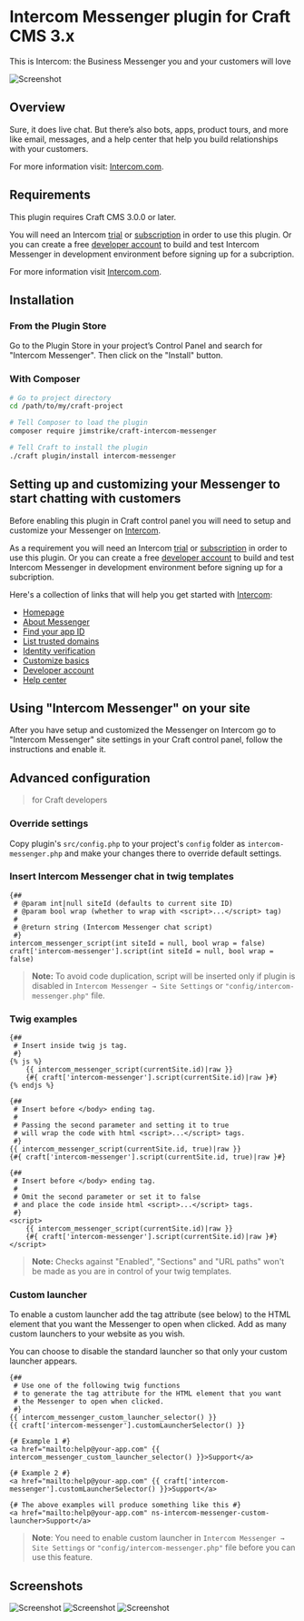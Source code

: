 # Intercom Messenger plugin for Craft CMS 3.x

This is Intercom: the Business Messenger you and your customers will love

![Screenshot](src/assets/dist/images/logotype-transparent-black.svg)

## Overview

Sure, it does live chat. But there’s also bots, apps, product tours, and more
like email, messages, and a help center that help you build relationships with your customers.

For more information visit: [Intercom.com](https://www.intercom.com/).

## Requirements

This plugin requires Craft CMS 3.0.0 or later.

You will need an Intercom [trial](https://www.intercom.com/pricing) or [subscription](https://www.intercom.com/pricing) in order to use this plugin. Or you can create a free [developer account](https://app.intercom.com/a/developer-signup) to build and test Intercom Messenger in development environment before signing up for a subcription.

For more information visit [Intercom.com](https://www.intercom.com/).

## Installation

### From the Plugin Store

Go to the Plugin Store in your project’s Control Panel and search for "Intercom Messenger". Then click on the "Install" button.

### With Composer

```bash
# Go to project directory
cd /path/to/my/craft-project

# Tell Composer to load the plugin
composer require jimstrike/craft-intercom-messenger

# Tell Craft to install the plugin
./craft plugin/install intercom-messenger
```

## Setting up and customizing your Messenger to start chatting with customers

Before enabling this plugin in Craft control panel you will need to setup and customize your Messenger on [Intercom](https://www.intercom.com/).

As a requirement you will need an Intercom [trial](https://www.intercom.com/pricing) or [subscription](https://www.intercom.com/pricing) in order to use this plugin. Or you can create a free [developer account](https://app.intercom.com/a/developer-signup) to build and test Intercom Messenger in development environment before signing up for a subcription.

Here's a collection of links that will help you get started with [Intercom](https://www.intercom.com/):

- [Homepage](https://www.intercom.com/)
- [About Messenger](https://www.intercom.com/help/en/collections/2094767-the-intercom-messenger)
- [Find your app ID](https://www.intercom.com/help/en/articles/3539-where-can-i-find-my-workspace-id-app-id)
- [List trusted domains](https://www.intercom.com/help/en/articles/4418-list-trusted-domains-you-use-with-intercom)
- [Identity verification](https://www.intercom.com/help/en/articles/183-enable-identity-verification-for-web-and-mobile)
- [Customize basics](https://www.intercom.com/help/en/articles/178-customize-the-intercom-messenger-basics)
- [Developer account](https://app.intercom.com/a/developer-signup)
- [Help center](https://www.intercom.com/help)

## Using "Intercom Messenger" on your site

After you have setup and customized the Messenger on Intercom go to "Intercom Messenger" site settings in your Craft control panel, follow the instructions and enable it.

## Advanced configuration

> for Craft developers

### Override settings

Copy plugin's `src/config.php` to your project's `config` folder as `intercom-messenger.php` and make your changes there to override default settings.

### Insert Intercom Messenger chat in twig templates

```twig
{##
 # @param int|null siteId (defaults to current site ID)
 # @param bool wrap (whether to wrap with <script>...</script> tag)
 #
 # @return string (Intercom Messenger chat script)
 #}
intercom_messenger_script(int siteId = null, bool wrap = false)
craft['intercom-messenger'].script(int siteId = null, bool wrap = false)
```

> **Note:**
To avoid code duplication, script will be inserted only if plugin is disabled in `Intercom Messenger → Site Settings` or `"config/intercom-messenger.php"` file.

### Twig examples

```twig
{## 
 # Insert inside twig js tag.
 #}
{% js %}
    {{ intercom_messenger_script(currentSite.id)|raw }}
    {#{ craft['intercom-messenger'].script(currentSite.id)|raw }#}
{% endjs %}

{##  
 # Insert before </body> ending tag.
 #
 # Passing the second parameter and setting it to true  
 # will wrap the code with html <script>...</script> tags.
 #}
{{ intercom_messenger_script(currentSite.id, true)|raw }}
{#{ craft['intercom-messenger'].script(currentSite.id, true)|raw }#}

{##  
 # Insert before </body> ending tag.
 #
 # Omit the second parameter or set it to false 
 # and place the code inside html <script>...</script> tags.
 #}
<script>
    {{ intercom_messenger_script(currentSite.id)|raw }}
    {#{ craft['intercom-messenger'].script(currentSite.id)|raw }#}
</script>
```

> **Note:**
Checks against "Enabled", "Sections" and "URL paths" won't be made as you are in control of your twig templates.

### Custom launcher

To enable a custom launcher add the tag attribute (see below) to the HTML element that you want the Messenger to open when clicked. Add as many custom launchers to your website as you wish.

You can choose to disable the standard launcher so that only your custom launcher appears.

```twig
{## 
 # Use one of the following twig functions 
 # to generate the tag attribute for the HTML element that you want 
 # the Messenger to open when clicked.
 #}
{{ intercom_messenger_custom_launcher_selector() }}
{{ craft['intercom-messenger'].customLauncherSelector() }}

{# Example 1 #}
<a href="mailto:help@your-app.com" {{ intercom_messenger_custom_launcher_selector() }}>Support</a>

{# Example 2 #}
<a href="mailto:help@your-app.com" {{ craft['intercom-messenger'].customLauncherSelector() }}>Support</a>

{# The above examples will produce something like this #}
<a href="mailto:help@your-app.com" ns-intercom-messenger-custom-launcher>Support</a>
```

> **Note**: You need to enable custom launcher in `Intercom Messenger → Site Settings` or `"config/intercom-messenger.php"` file before you can use this feature.

## Screenshots

![Screenshot](src/assets/dist/images/screenshots/01.png)
![Screenshot](src/assets/dist/images/screenshots/02.png)
![Screenshot](src/assets/dist/images/screenshots/03.png)

